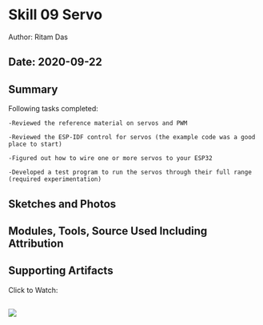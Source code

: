 #  Skill 09 Servo

Author: Ritam Das

Date: 2020-09-22
-----

## Summary
Following tasks completed:

    -Reviewed the reference material on servos and PWM

    -Reviewed the ESP-IDF control for servos (the example code was a good place to start)

    -Figured out how to wire one or more servos to your ESP32

    -Developed a test program to run the servos through their full range (required experimentation)


## Sketches and Photos


## Modules, Tools, Source Used Including Attribution


## Supporting Artifacts
Click to Watch:

[![](http://img.youtube.com/vi/tm2E-amR0nw/0.jpg)](http://www.youtube.com/watch?v=tm2E-amR0nw "")
-----
